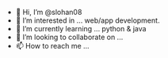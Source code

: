 - 👋 Hi, I’m @slohan08
- 👀 I’m interested in ... web/app development.
- 🌱 I’m currently learning ... python & java
- 💞️ I’m looking to collaborate on ...
- 📫 How to reach me ...

<!---
slohan08/slohan08 is a ✨ special ✨ repository because its `README.md` (this file) appears on your GitHub profile.
You can click the Preview link to take a look at your changes.
--->
